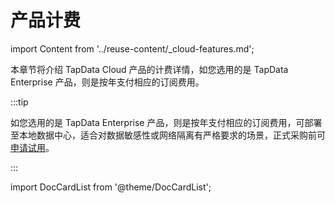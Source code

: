 # 产品计费

import Content from '../reuse-content/_cloud-features.md';

<Content />

本章节将介绍 TapData Cloud 产品的计费详情，如您选用的是 TapData Enterprise 产品，则是按年支付相应的订阅费用。

:::tip

如您选用的是 TapData Enterprise 产品，则是按年支付相应的订阅费用，可部署至本地数据中心，适合对数据敏感性或网络隔离有严格要求的场景，正式采购前可[申请试用](https://tapdata.net/tapdata-on-prem/demo.html)‍。

:::

import DocCardList from '@theme/DocCardList';

<DocCardList />